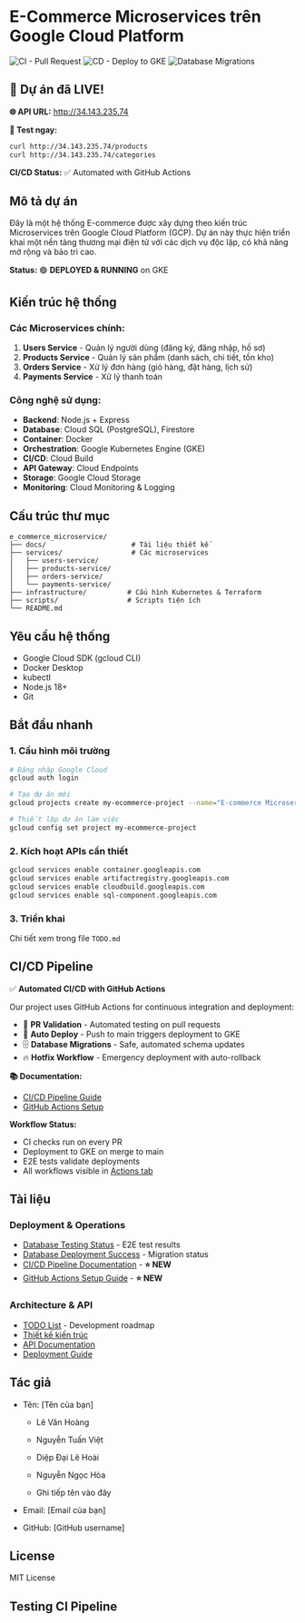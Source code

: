 # E-Commerce Microservices trên Google Cloud Platform

![CI - Pull Request](https://github.com/YOUR_USERNAME/e-commerce-microservice/actions/workflows/ci-pull-request.yml/badge.svg)
![CD - Deploy to GKE](https://github.com/YOUR_USERNAME/e-commerce-microservice/actions/workflows/cd-deploy.yml/badge.svg)
![Database Migrations](https://github.com/YOUR_USERNAME/e-commerce-microservice/actions/workflows/database-migrations.yml/badge.svg)

## 🎉 Dự án đã LIVE!

**🌐 API URL:** http://34.143.235.74

**📱 Test ngay:**

```bash
curl http://34.143.235.74/products
curl http://34.143.235.74/categories
```

**CI/CD Status:** ✅ Automated with GitHub Actions

## Mô tả dự án

Đây là một hệ thống E-commerce được xây dựng theo kiến trúc Microservices trên Google Cloud Platform (GCP). Dự án này thực hiện triển khai một nền tảng thương mại điện tử với các dịch vụ độc lập, có khả năng mở rộng và bảo trì cao.

**Status:** 🟢 **DEPLOYED & RUNNING** on GKE

## Kiến trúc hệ thống

### Các Microservices chính:

1. **Users Service** - Quản lý người dùng (đăng ký, đăng nhập, hồ sơ)
2. **Products Service** - Quản lý sản phẩm (danh sách, chi tiết, tồn kho)
3. **Orders Service** - Xử lý đơn hàng (giỏ hàng, đặt hàng, lịch sử)
4. **Payments Service** - Xử lý thanh toán

### Công nghệ sử dụng:

- **Backend**: Node.js + Express
- **Database**: Cloud SQL (PostgreSQL), Firestore
- **Container**: Docker
- **Orchestration**: Google Kubernetes Engine (GKE)
- **CI/CD**: Cloud Build
- **API Gateway**: Cloud Endpoints
- **Storage**: Google Cloud Storage
- **Monitoring**: Cloud Monitoring & Logging

## Cấu trúc thư mục

```
e_commerce_microservice/
├── docs/                     # Tài liệu thiết kế
├── services/                 # Các microservices
│   ├── users-service/
│   ├── products-service/
│   ├── orders-service/
│   └── payments-service/
├── infrastructure/          # Cấu hình Kubernetes & Terraform
├── scripts/                 # Scripts tiện ích
└── README.md
```

## Yêu cầu hệ thống

- Google Cloud SDK (gcloud CLI)
- Docker Desktop
- kubectl
- Node.js 18+
- Git

## Bắt đầu nhanh

### 1. Cấu hình môi trường

```bash
# Đăng nhập Google Cloud
gcloud auth login

# Tạo dự án mới
gcloud projects create my-ecommerce-project --name="E-commerce Microservices"

# Thiết lập dự án làm việc
gcloud config set project my-ecommerce-project
```

### 2. Kích hoạt APIs cần thiết

```bash
gcloud services enable container.googleapis.com
gcloud services enable artifactregistry.googleapis.com
gcloud services enable cloudbuild.googleapis.com
gcloud services enable sql-component.googleapis.com
```

### 3. Triển khai

Chi tiết xem trong file `TODO.md`

## CI/CD Pipeline

✅ **Automated CI/CD with GitHub Actions**

Our project uses GitHub Actions for continuous integration and deployment:

- 🧪 **PR Validation** - Automated testing on pull requests
- 🚀 **Auto Deploy** - Push to main triggers deployment to GKE
- 🗄️ **Database Migrations** - Safe, automated schema updates
- 🔥 **Hotfix Workflow** - Emergency deployment with auto-rollback

**📚 Documentation:**

- [CI/CD Pipeline Guide](docs/CI_CD_PIPELINE.md)
- [GitHub Actions Setup](docs/GITHUB_ACTIONS_SETUP.md)

**Workflow Status:**

- CI checks run on every PR
- Deployment to GKE on merge to main
- E2E tests validate deployments
- All workflows visible in [Actions tab](../../actions)

## Tài liệu

### Deployment & Operations

- [Database Testing Status](docs/DATABASE_TESTING_STATUS.md) - E2E test results
- [Database Deployment Success](docs/DATABASE_DEPLOYMENT_SUCCESS.md) - Migration status
- [CI/CD Pipeline Documentation](docs/CI_CD_PIPELINE.md) - **⭐ NEW**
- [GitHub Actions Setup Guide](docs/GITHUB_ACTIONS_SETUP.md) - **⭐ NEW**

### Architecture & API

- [TODO List](TODO.md) - Development roadmap
- [Thiết kế kiến trúc](docs/architecture.md)
- [API Documentation](docs/api.md)
- [Deployment Guide](docs/deployment.md)

## Tác giả

- Tên: [Tên của bạn]

  - Lê Văn Hoàng

  - Nguyễn Tuấn Việt

  - Diệp Đại Lê Hoài

  - Nguyễn Ngọc Hòa

  - Ghi tiếp tên vào đây

- Email: [Email của bạn]
- GitHub: [GitHub username]

## License

MIT License
## Testing CI Pipeline
